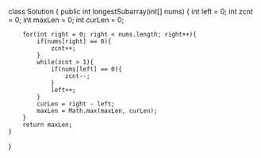 class Solution {
    public int longestSubarray(int[] nums) {
         int left = 0;
        int zcnt = 0;
        int maxLen = 0;
        int curLen = 0;

        for(int right = 0; right < nums.length; right++){
            if(nums[right] == 0){
                zcnt++;
            }
            while(zcnt > 1){
                if(nums[left] == 0){
                    zcnt--;
                }
                left++;
            }
            curLen = right - left;
            maxLen = Math.max(maxLen, curLen);
        }
        return maxLen;
    }
}

